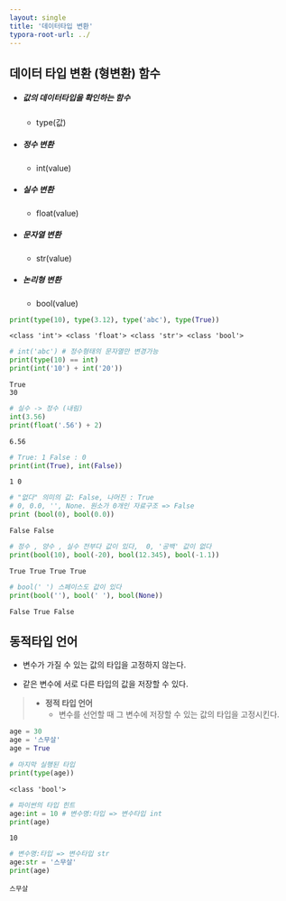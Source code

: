```yaml
---
layout: single
title: '데이터타입 변환'
typora-root-url: ../
---
```


## 데이터 타입 변환 (형변환) 함수
- ##### 값의 데이터타입을 확인하는 함수
  
    - type(값)
- ##### 정수 변환
  
    - int(value)
- ##### 실수 변환
  
    - float(value)
- ##### 문자열 변환
  
    - str(value)
- ##### 논리형 변환
  
    - bool(value)


```python
print(type(10), type(3.12), type('abc'), type(True))
```

    <class 'int'> <class 'float'> <class 'str'> <class 'bool'>



```python
# int('abc') # 정수형태의 문자열만 변경가능
print(type(10) == int)
print(int('10') + int('20'))
```

    True
    30



```python
# 실수 -> 정수 (내림)
int(3.56) 
print(float('.56') + 2)
```

    6.56



```python
# True: 1 False : 0
print(int(True), int(False))
```

    1 0



```python
# "없다" 의미의 값: False, 나머진 : True
# 0, 0.0, '', None. 원소가 0개인 자료구조 => False 
print (bool(0), bool(0.0)) 
```

    False False



```python
# 정수 , 양수 , 실수 전부다 값이 있다,  0, '공백' 값이 없다
print(bool(10), bool(-20), bool(12.345), bool(-1.1))
```

    True True True True



```python
# bool(' ') 스페이스도 값이 있다
print(bool(''), bool(' '), bool(None)) 
```

    False True False


## 동적타입 언어
- 변수가 가질 수 있는 값의 타입을 고정하지 않는다. 

- 같은 변수에 서로 다른 타입의 값을 저장할 수 있다.

  

> - **정적 타입 언어**
>     - 변수를 선언할 때 그 변수에 저장할 수 있는 값의 타입을 고정시킨다.


```python
age = 30
age = '스무살'
age = True
```


```python
# 마지막 실행된 타입
print(type(age)) 
```

    <class 'bool'>



```python
# 파이썬의 타입 힌트
age:int = 10 # 변수명:타입 => 변수타입 int 
print(age)
```

    10



```python
# 변수명:타입 => 변수타입 str
age:str = '스무살' 
print(age)
```

    스무살

